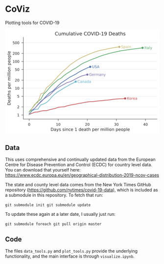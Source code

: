 # CoViz

Plotting tools for COVID-19

![country deaths](output/country_deaths.svg)

## Data

This uses comprehensive and continually updated data from the European Centre for Disease Prevention and Control (ECDC) for country level data. You can download that yourself here: https://www.ecdc.europa.eu/en/geographical-distribution-2019-ncov-cases

The state and county level data comes from the New York Times GitHub repository (https://github.com/nytimes/covid-19-data), which is included as a submodule in this repository. To fetch that run:

``
git submodule init
git submodule update
``

To update these again at a later date, I usually just run:

``
git submodule foreach git pull origin master
``

## Code

The files `data_tools.py` and `plot_tools.py` provide the underlying functionality, and the main interface is through `visualize.ipynb`.
